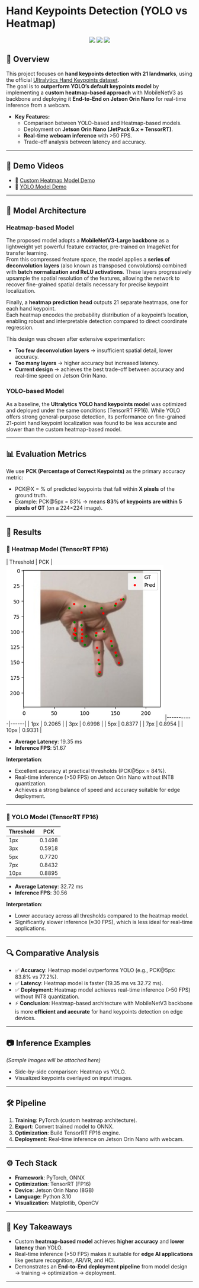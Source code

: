 # Hand Keypoints Detection (YOLO vs Heatmap)

<p align="center">
  <img src="https://img.shields.io/badge/framework-PyTorch-blue?logo=pytorch" />
  <img src="https://img.shields.io/badge/Jetson-Orin%20Nano-green?logo=nvidia" />
  <img src="https://img.shields.io/badge/inference-TensorRT-orange?logo=nvidia" />
</p>

## 📌 Overview
This project focuses on **hand keypoints detection with 21 landmarks**, using the official [Ultralytics Hand Keypoints dataset](https://docs.ultralytics.com/datasets/pose/hand-keypoints/).  
The goal is to **outperform YOLO’s default keypoints model** by implementing a **custom heatmap-based approach** with MobileNetV3 as backbone and deploying it **End-to-End on Jetson Orin Nano** for real-time inference from a webcam.

- **Key Features:**
  - Comparison between YOLO-based and Heatmap-based models.
  - Deployment on **Jetson Orin Nano (JetPack 6.x + TensorRT)**.
  - **Real-time webcam inference** with >50 FPS.
  - Trade-off analysis between latency and accuracy.

---

## 🎥 Demo Videos
- 🔹 [Custom Heatmap Model Demo](https://youtu.be/xINhHVZyG6A)  
- 🔹 [YOLO Model Demo](https://youtu.be/2LqOoRhSFb8)  

---

## 🧠 Model Architecture

### Heatmap-based Model
The proposed model adopts a **MobileNetV3-Large backbone** as a lightweight yet powerful feature extractor, pre-trained on ImageNet for transfer learning.  
From this compressed feature space, the model applies a **series of deconvolution layers** (also known as transposed convolutions) combined with **batch normalization and ReLU activations**. These layers progressively upsample the spatial resolution of the features, allowing the network to recover fine-grained spatial details necessary for precise keypoint localization.  

Finally, a **heatmap prediction head** outputs 21 separate heatmaps, one for each hand keypoint.  
Each heatmap encodes the probability distribution of a keypoint’s location, enabling robust and interpretable detection compared to direct coordinate regression.  

This design was chosen after extensive experimentation:  
- **Too few deconvolution layers** → insufficient spatial detail, lower accuracy.  
- **Too many layers** → higher accuracy but increased latency.  
- **Current design** → achieves the best trade-off between accuracy and real-time speed on Jetson Orin Nano.  

### YOLO-based Model
As a baseline, the **Ultralytics YOLO hand keypoints model** was optimized and deployed under the same conditions (TensorRT FP16). While YOLO offers strong general-purpose detection, its performance on fine-grained 21-point hand keypoint localization was found to be less accurate and slower than the custom heatmap-based model.  

---

## 📊 Evaluation Metrics

We use **PCK (Percentage of Correct Keypoints)** as the primary accuracy metric:  
- PCK@X = % of predicted keypoints that fall within **X pixels** of the ground truth.  
- Example: PCK@5px = 83% → means **83% of keypoints are within 5 pixels of GT** (on a 224×224 image).

---

## 🚀 Results

### 🔹 Heatmap Model (TensorRT FP16)
| Threshold | PCK |            ![Example](figures/inf_1_heat.png)
|-----------|------|
| 1px       | 0.2065 |
| 3px       | 0.6998 |
| 5px       | 0.8377 |
| 7px       | 0.8954 |
| 10px      | 0.9331 |



- **Average Latency**: 19.35 ms  
- **Inference FPS**: 51.67  

**Interpretation**:  
- Excellent accuracy at practical thresholds (PCK@5px ≈ 84%).  
- Real-time inference (>50 FPS) on Jetson Orin Nano without INT8 quantization.  
- Achieves a strong balance of speed and accuracy suitable for edge deployment.  

---

### 🔹 YOLO Model (TensorRT FP16)
| Threshold | PCK |
|-----------|------|
| 1px       | 0.1498 |
| 3px       | 0.5918 |
| 5px       | 0.7720 |
| 7px       | 0.8432 |
| 10px      | 0.8895 |

- **Average Latency**: 32.72 ms  
- **Inference FPS**: 30.56  

**Interpretation**:  
- Lower accuracy across all thresholds compared to the heatmap model.  
- Significantly slower inference (≈30 FPS), which is less ideal for real-time applications.  

---

## 🔍 Comparative Analysis
- ✅ **Accuracy**: Heatmap model outperforms YOLO (e.g., PCK@5px: 83.8% vs 77.2%).  
- ✅ **Latency**: Heatmap model is faster (19.35 ms vs 32.72 ms).  
- ✅ **Deployment**: Heatmap model achieves real-time inference (>50 FPS) without INT8 quantization.  
- ⚡ **Conclusion**: Heatmap-based architecture with MobileNetV3 backbone is more **efficient and accurate** for hand keypoints detection on edge devices.  

---

## 📷 Inference Examples
*(Sample images will be attached here)*  
- Side-by-side comparison: Heatmap vs YOLO.  
- Visualized keypoints overlayed on input images.  

---

## 🛠 Pipeline
1. **Training**: PyTorch (custom heatmap architecture).  
2. **Export**: Convert trained model to ONNX.  
3. **Optimization**: Build TensorRT FP16 engine.  
4. **Deployment**: Real-time inference on Jetson Orin Nano with webcam.  

---

## ⚙️ Tech Stack
- **Framework**: PyTorch, ONNX  
- **Optimization**: TensorRT (FP16)  
- **Device**: Jetson Orin Nano (8GB)  
- **Language**: Python 3.10  
- **Visualization**: Matplotlib, OpenCV  

---

## 📌 Key Takeaways
- Custom **heatmap-based model** achieves **higher accuracy** and **lower latency** than YOLO.  
- Real-time inference (>50 FPS) makes it suitable for **edge AI applications** like gesture recognition, AR/VR, and HCI.  
- Demonstrates an **End-to-End deployment pipeline** from model design → training → optimization → deployment.  

---



